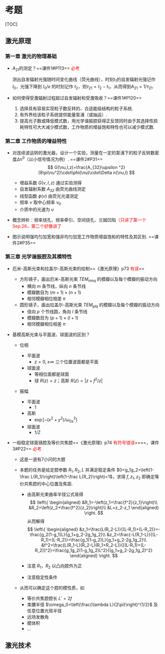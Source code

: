 # 考题

[TOC]

## 激光原理

### 第一章   激光的物理基础

- $A_{21}$的测定？==课件1#P113== <font color="red">必考</font>

  测出自发辐射光强随时间变化曲线（荧光曲线），时刻$t_1$的自发辐射光强记作 $I_0$，光强下降到 $I_0/e$ 的时刻记作 $t_2$，则$\tau_{21}=t_2-t_1$，从而得到$A_{21}=1/\tau_{21}$.

  

- 如何使得受激辐射过程超过自发辐射和受激吸收？==课件1#P120==
  1. 选择具有容易实现粒子数反转的、合适能级结构的粒子系统.
  2. 有外界给该粒子系统提供能量泵浦（或抽运）.
  3. 提高光子数或降低模式数，用光学谐振腔获得正反馈同时由于其选择性损耗特性可大大减少模式数，工作物质的增益饱和特性也可以减少模式数.



### 第二章 工作物质的增益特性 

- 对连续波运转的激光器，设计一个实验，测量在一定的泵浦下的粒子反转数密度$\Delta n^0$（以小信号情况为例）. ==课件2#P31==
  $$
  G(\nu,I,z)=\frac{A_{32}\upsilon ^2}{8\pi\nu^2}\cdot\phi(\nu)\cdot\Delta n(\nu,I)
  $$

  - 增益系数 $G(\nu,I,z)$ 通过实验测得
  - 自发辐射系数 $A_{32}$ 由荧光曲线测定
  - 线型函数 $\phi(\nu)$ 由荧光光谱测定
  - 频率 $\nu$ 取中心频率 $\nu_0$
  - 介质中的光速为 $\upsilon$




- 概念辨析：频率烧孔、频率牵引、空间烧孔、兰姆凹陷<font color="red">（只讲了第一个 Sep.26，第二个好像讲了</font>



- 图示说明强均匀加宽和强非均匀加宽工作物质增益饱和的特性及其区别. ==课件2#P35==



### 第三章 光学谐振腔及其模特性
- 厄米-高斯光束和拉盖尔-高斯光束的绘制==《激光原理》p73 <font color="red">有误</font>==
  - 方形镜子，画出厄米-高斯光束 $TEM_{mnq}$ 的模瓣以及每个模瓣的振动方向
    - 横向 $m$ 条节线，纵向 $n$ 条节线
    - 模瓣数目为 $(m+1)\times(n+1)$
    - 相邻模瓣相位相差 $\pi$
  - 圆形镜子，画出拉盖尔-高斯光束 $TEM_{plq}$ 的模瓣以及每个模瓣的振动方向
    - 径向 $p$ 个节线圆，角向 $l$ 条节线
    - 模瓣数目为 $(p+1)\times(l+1)$
    - 相邻模瓣相位相差 $\pi$
  



- 基模高斯光束与平面波、球面波的区别？

  - 位相
    - 平面波 
      - $z=0,\pm\infty$ 三个位置波面都是平面
    - 球面波 
      - 等相位面都是球面
      - 球 $R(z)=z$；高斯 $R(z)=\left|z+f^2/z\right|$

  - 振幅
    - 平面波
      - 1
    - 高斯
      - $\exp\left[-(x^2+y^2)/{\omega_{0s}^2}\right]$
    - 球面波
      - 1/Z



- 一般稳定球面镜腔及等价共焦腔==《激光原理》p74 <font color="red">有符号错误</font>====，课件3#P22== <font color="red">必考</font>

  - 这是一道有7小问的大题

  - 本题的任务是给定腔参数 $R_1, R_2, L$ 并满足稳定条件 $0<g_1g_2=\left(1-\frac L{R_1}\right)\left(1-\frac L{R_2}\right)<1$，求得 $f,z_1,z_2$ 即确定等价共焦腔的中心位置及焦距. 

    - 由高斯光束曲率半径公式易得
      $$
      \left\{
      \begin{aligned} 
      &R_1=-\left(z_1+\frac{f^2}{z_1}\right)\\
      &R_2=\left(z_2+\frac{f^2}{z_2}\right)\\
      &L=z_2-z_1
      \end{aligned}
      \right.
      $$
      从而解得
      $$
      \left\{
      \begin{aligned} 
      &z_1=\frac{L(R_2-L)}{(L-R_1)+(L-R_2)}=-\frac{g_2(1-g_1)L}{g_1+g_2-2g_1g_2}\\
      &z_2=\frac{-L(R_1-L)}{(L-R_1)+(L-R_2)}=\frac{g_1(1-g_2)L}{g_1+g_2-2g_1g_2}\\
      &f^2=\frac{L(R_1-L)(R_2-L)(R_1+R_2-L)}{[(L-R_1)+(L-R_2)]^2}=\frac{g_1g_2(1-g_1g_2)L^2}{(g_1+g_2-2g_1g_2)^2}
      \end{aligned}
      \right.
      $$
      

    - 注意 $R_1$，$R_2$ 以凸向腔外为正

    - 注意稳定性条件

  - 从而可以确定这个腔的模性质，如

    - 等价共焦腔腔长 $L'=2f$
    - 束腰半径 $\omega_0=\left(\frac{\lambda L}{2\pi}\right)^{1/2}$ 及任意位置光斑半径
    - 远场发散角
    - 模体积
    - ...



## 激光技术